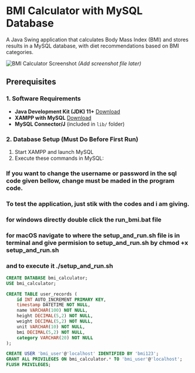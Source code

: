 # BMI Calculator with MySQL Database

A Java Swing application that calculates Body Mass Index (BMI) and stores results in a MySQL database, with diet recommendations based on BMI categories.

![BMI Calculator Screenshot](screenshot.png) *(Add screenshot file later)*

## Prerequisites

### 1. Software Requirements
- **Java Development Kit (JDK) 11+** [Download](https://adoptium.net/)
- **XAMPP with MySQL** [Download](https://www.apachefriends.org/)
- **MySQL Connector/J** (included in `lib/` folder)

### 2. Database Setup (Must Do Before First Run)
1. Start XAMPP and launch MySQL
2. Execute these commands in MySQL:

### If you want to change the username or password in the sql code given bellow, change must be maded in the program code.
### To test the application, just stik with the codes and i am giving.


### for windows directly double click the run_bmi.bat file
### for macOS navigate to where the setup_and_run.sh file is in terminal and give permision to setup_and_run.sh by chmod +x setup_and_run.sh
### and to execute it ./setup_and_run.sh

```sql
CREATE DATABASE bmi_calculator;
USE bmi_calculator;

CREATE TABLE user_records (
    id INT AUTO_INCREMENT PRIMARY KEY,
    timestamp DATETIME NOT NULL,
    name VARCHAR(100) NOT NULL,
    height DECIMAL(5,2) NOT NULL,
    weight DECIMAL(5,2) NOT NULL,
    unit VARCHAR(10) NOT NULL,
    bmi DECIMAL(5,2) NOT NULL,
    category VARCHAR(20) NOT NULL
);

CREATE USER 'bmi_user'@'localhost' IDENTIFIED BY 'bmi123';
GRANT ALL PRIVILEGES ON bmi_calculator.* TO 'bmi_user'@'localhost';
FLUSH PRIVILEGES;

